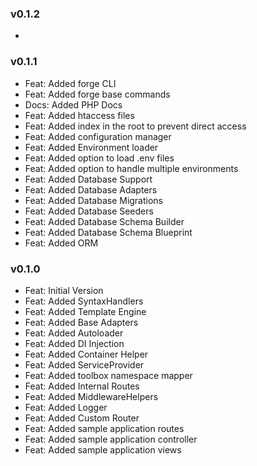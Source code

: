 ### v0.1.2
-

### v0.1.1
- Feat: Added forge CLI
- Feat: Added forge base commands
- Docs: Added PHP Docs
- Feat: Added htaccess files
- Feat: Added index in the root to prevent direct access
- Feat: Added configuration manager
- Feat: Added Environment loader
- Feat: Added option to load .env files
- Feat: Added option to handle multiple environments
- Feat: Added Database Support
- Feat: Added Database Adapters
- Feat: Added Database Migrations
- Feat: Added Database Seeders
- Feat: Added Database Schema Builder
- Feat: Added Database Schema Blueprint
- Feat: Added ORM

### v0.1.0
- Feat: Initial Version
- Feat: Added SyntaxHandlers
- Feat: Added Template Engine
- Feat: Added Base Adapters
- Feat: Added Autoloader
- Feat: Added DI Injection
- Feat: Added Container Helper
- Feat: Added ServiceProvider
- Feat: Added toolbox namespace mapper
- Feat: Added Internal Routes
- Feat: Added MiddlewareHelpers
- Feat: Added Logger
- Feat: Added Custom Router
- Feat: Added sample application routes
- Feat: Added sample application controller
- Feat: Added sample application views

